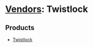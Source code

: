 # [Vendors](README.md): Twistlock

## Products

- [Twistlock](../products/581D3DD8-4DA7-4192-9E49-320D7AFB8B53.md)
